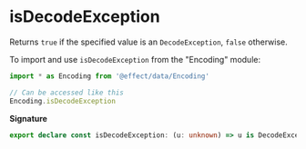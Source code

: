 # isDecodeException

Returns `true` if the specified value is an `DecodeException`, `false` otherwise.

To import and use `isDecodeException` from the "Encoding" module:

```ts
import * as Encoding from '@effect/data/Encoding'

// Can be accessed like this
Encoding.isDecodeException
```

**Signature**

```ts
export declare const isDecodeException: (u: unknown) => u is DecodeException
```
